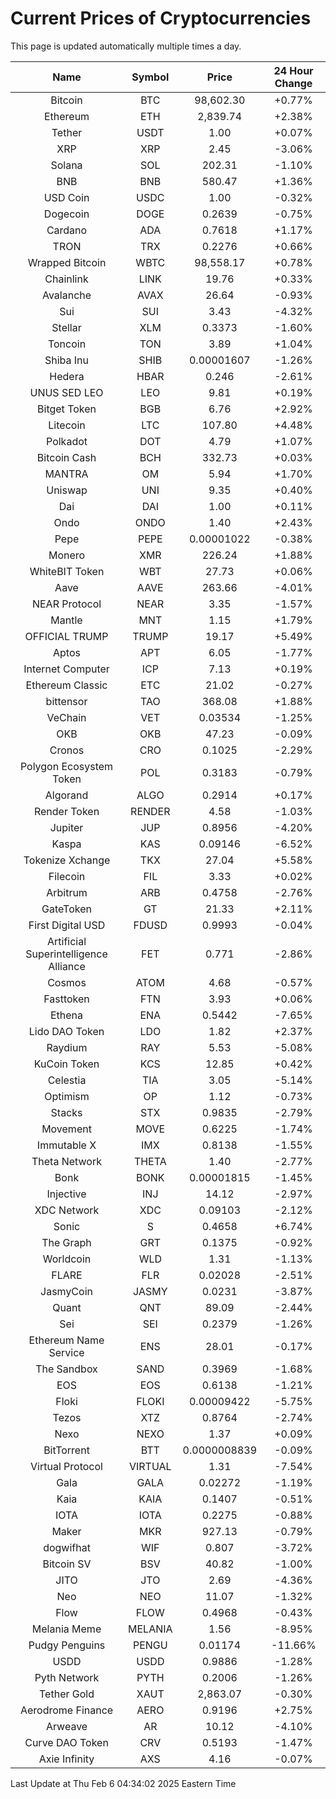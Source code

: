 # Current Prices of Cryptocurrencies
This page is updated automatically multiple times a day.

| Name | Symbol | Price | 24 Hour Change |
| :---: |:---:| :---: | :---: |
| Bitcoin | BTC | 98,602.30 | +0.77% |
| Ethereum | ETH | 2,839.74 | +2.38% |
| Tether | USDT | 1.00 | +0.07% |
| XRP | XRP | 2.45 | -3.06% |
| Solana | SOL | 202.31 | -1.10% |
| BNB | BNB | 580.47 | +1.36% |
| USD Coin | USDC | 1.00 | -0.32% |
| Dogecoin | DOGE | 0.2639 | -0.75% |
| Cardano | ADA | 0.7618 | +1.17% |
| TRON | TRX | 0.2276 | +0.66% |
| Wrapped Bitcoin | WBTC | 98,558.17 | +0.78% |
| Chainlink | LINK | 19.76 | +0.33% |
| Avalanche | AVAX | 26.64 | -0.93% |
| Sui | SUI | 3.43 | -4.32% |
| Stellar | XLM | 0.3373 | -1.60% |
| Toncoin | TON | 3.89 | +1.04% |
| Shiba Inu | SHIB | 0.00001607 | -1.26% |
| Hedera | HBAR | 0.246 | -2.61% |
| UNUS SED LEO | LEO | 9.81 | +0.19% |
| Bitget Token | BGB | 6.76 | +2.92% |
| Litecoin | LTC | 107.80 | +4.48% |
| Polkadot | DOT | 4.79 | +1.07% |
| Bitcoin Cash | BCH | 332.73 | +0.03% |
| MANTRA | OM | 5.94 | +1.70% |
| Uniswap | UNI | 9.35 | +0.40% |
| Dai | DAI | 1.00 | +0.11% |
| Ondo | ONDO | 1.40 | +2.43% |
| Pepe | PEPE | 0.00001022 | -0.38% |
| Monero | XMR | 226.24 | +1.88% |
| WhiteBIT Token | WBT | 27.73 | +0.06% |
| Aave | AAVE | 263.66 | -4.01% |
| NEAR Protocol | NEAR | 3.35 | -1.57% |
| Mantle | MNT | 1.15 | +1.79% |
| OFFICIAL TRUMP | TRUMP | 19.17 | +5.49% |
| Aptos | APT | 6.05 | -1.77% |
| Internet Computer | ICP | 7.13 | +0.19% |
| Ethereum Classic | ETC | 21.02 | -0.27% |
| bittensor | TAO | 368.08 | +1.88% |
| VeChain | VET | 0.03534 | -1.25% |
| OKB | OKB | 47.23 | -0.09% |
| Cronos | CRO | 0.1025 | -2.29% |
| Polygon Ecosystem Token | POL | 0.3183 | -0.79% |
| Algorand | ALGO | 0.2914 | +0.17% |
| Render Token | RENDER | 4.58 | -1.03% |
| Jupiter | JUP | 0.8956 | -4.20% |
| Kaspa | KAS | 0.09146 | -6.52% |
| Tokenize Xchange | TKX | 27.04 | +5.58% |
| Filecoin | FIL | 3.33 | +0.02% |
| Arbitrum | ARB | 0.4758 | -2.76% |
| GateToken | GT | 21.33 | +2.11% |
| First Digital USD | FDUSD | 0.9993 | -0.04% |
| Artificial Superintelligence Alliance | FET | 0.771 | -2.86% |
| Cosmos | ATOM | 4.68 | -0.57% |
| Fasttoken | FTN | 3.93 | +0.06% |
| Ethena | ENA | 0.5442 | -7.65% |
| Lido DAO Token | LDO | 1.82 | +2.37% |
| Raydium | RAY | 5.53 | -5.08% |
| KuCoin Token | KCS | 12.85 | +0.42% |
| Celestia | TIA | 3.05 | -5.14% |
| Optimism | OP | 1.12 | -0.73% |
| Stacks | STX | 0.9835 | -2.79% |
| Movement | MOVE | 0.6225 | -1.74% |
| Immutable X | IMX | 0.8138 | -1.55% |
| Theta Network | THETA | 1.40 | -2.77% |
| Bonk | BONK | 0.00001815 | -1.45% |
| Injective | INJ | 14.12 | -2.97% |
| XDC Network | XDC | 0.09103 | -2.12% |
| Sonic | S | 0.4658 | +6.74% |
| The Graph | GRT | 0.1375 | -0.92% |
| Worldcoin | WLD | 1.31 | -1.13% |
| FLARE | FLR | 0.02028 | -2.51% |
| JasmyCoin | JASMY | 0.0231 | -3.87% |
| Quant | QNT | 89.09 | -2.44% |
| Sei | SEI | 0.2379 | -1.26% |
| Ethereum Name Service | ENS | 28.01 | -0.17% |
| The Sandbox | SAND | 0.3969 | -1.68% |
| EOS | EOS | 0.6138 | -1.21% |
| Floki | FLOKI | 0.00009422 | -5.75% |
| Tezos | XTZ | 0.8764 | -2.74% |
| Nexo | NEXO | 1.37 | +0.09% |
| BitTorrent | BTT | 0.0000008839 | -0.09% |
| Virtual Protocol | VIRTUAL | 1.31 | -7.54% |
| Gala | GALA | 0.02272 | -1.19% |
| Kaia | KAIA | 0.1407 | -0.51% |
| IOTA | IOTA | 0.2275 | -0.88% |
| Maker | MKR | 927.13 | -0.79% |
| dogwifhat | WIF | 0.807 | -3.72% |
| Bitcoin SV | BSV | 40.82 | -1.00% |
| JITO | JTO | 2.69 | -4.36% |
| Neo | NEO | 11.07 | -1.32% |
| Flow | FLOW | 0.4968 | -0.43% |
| Melania Meme | MELANIA | 1.56 | -8.95% |
| Pudgy Penguins | PENGU | 0.01174 | -11.66% |
| USDD | USDD | 0.9886 | -1.28% |
| Pyth Network | PYTH | 0.2006 | -1.26% |
| Tether Gold | XAUT | 2,863.07 | -0.30% |
| Aerodrome Finance | AERO | 0.9196 | +2.75% |
| Arweave | AR | 10.12 | -4.10% |
| Curve DAO Token | CRV | 0.5193 | -1.47% |
| Axie Infinity | AXS | 4.16 | -0.07% |

Last Update at Thu Feb  6 04:34:02 2025 Eastern Time